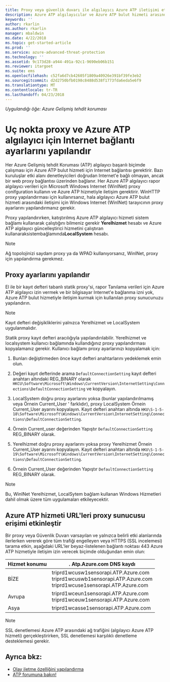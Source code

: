 ```yaml
---
title: Proxy veya güvenlik duvarı ile algılayıcı Azure ATP iletişimi etkinleştirmek için yapılandırma | Microsoft Docs
description: Azure ATP algılayıcılar ve Azure ATP bulut hizmeti arasında iletişim sağlamak için güvenlik duvarı veya proxy ayarlamak açıklar
keywords: ''
author: rkarlin
ms.author: rkarlin
manager: mbaldwin
ms.date: 4/22/2018
ms.topic: get-started-article
ms.prod: ''
ms.service: azure-advanced-threat-protection
ms.technology: ''
ms.assetid: 9c173d28-a944-491a-92c1-9690eb06b151
ms.reviewer: itargoet
ms.suite: ems
ms.openlocfilehash: c52fa6d7cb42605f1809a40926e391bf39fe3eb2
ms.sourcegitcommit: d2d2750bfb0198c8488d538f1773fda6eda5e6f9
ms.translationtype: MT
ms.contentlocale: tr-TR
ms.lasthandoff: 04/23/2018
---
```

*Uygulandığı öğe: Azure Gelişmiş tehdit koruması*



# <a name="configure-endpoint-proxy-and-internet-connectivity-settings-for-your-azure-atp-sensor"></a>Uç nokta proxy ve Azure ATP algılayıcı için Internet bağlantı ayarlarını yapılandır

Her Azure Gelişmiş tehdit Koruması (ATP) algılayıcı başarılı biçimde çalışması için Azure ATP bulut hizmeti için Internet bağlantısı gerektirir. Bazı kuruluşlar etki alanı denetleyicileri doğrudan Internet'e bağlı olmayan, ancak bir web proxy bağlantısı üzerinden bağlanır. Her Azure ATP algılayıcı rapor algılayıcı verileri için Microsoft Windows Internet (WinINet) proxy conifguration kullanın ve Azure ATP hizmetiyle iletişim gerektirir. WinHTTP proxy yapılandırması için kullanırsanız, hala algılayıcı Azure ATP bulut hizmeti arasındaki iletişimi için Windows Internet (WinINet) tarayıcının proxy ayarlarını yapılandırmanız gerekir.


Proxy yapılandırırken, katıştırılmış Azure ATP algılayıcı hizmeti sistem bağlamı kullanarak çalıştığını bilmeniz gerekir **Yerelhizmet** hesabı ve Azure ATP algılayıcı güncelleştirici hizmetini çalıştıran kullanaraksistembağlamında**LocalSystem** hesabı. 

> [!NOTE]
> Ağ topolojinizi saydam proxy ya da WPAD kullanıyorsanız, WinINet, proxy için yapılandırma gerekmez.

## <a name="configure-the-proxy"></a>Proxy ayarlarını yapılandır 

El ile bir kayıt defteri tabanlı statik proxy'si, rapor Tanılama verileri için Azure ATP algılayıcı izin vermek ve bir bilgisayar Internet'e bağlanma izni yok, Azure ATP bulut hizmetiyle iletişim kurmak için kullanılan proxy sunucunuzu yapılandırın.

> [!NOTE]
> Kayıt defteri değişikliklerini yalnızca Yerelhizmet ve LocalSystem uygulanmalıdır.

Statik proxy kayıt defteri aracılığıyla yapılandırılabilir. Yerelhizmet ve localsystem kullanıcı bağlamında kullandığınız proxy yapılandırması kopyalamanız gerekir. Kullanıcı bağlamı proxy ayarlarınızı kopyalamak için:

1.   Bunları değiştirmeden önce kayıt defteri anahtarlarını yedeklemek emin olun.

2. Değeri kayıt defterinde arama `DefaultConnectionSetting` kayıt defteri anahtarı altındaki REG_BINARY olarak `HKCU\Software\Microsoft\Windows\CurrentVersion\InternetSetting\Connections\DefaultConnectionSetting` ve kopyalayın.
 
2.  LocalSystem doğru proxy ayarlarını yoksa (bunlar yapılandırılmamış veya Örnein Current_User ' farklıdır), proxy LocalSystem Örnein Current_User ayarını kopyalayın. Kayıt defteri anahtarı altında `HKU\S-1-5-18\Software\Microsoft\Windows\CurrentVersion\InternetSetting\Connections\DefaultConnectionSetting`.

3.  Örnein Current_user değerinden Yapıştır `DefaultConnectionSetting` REG_BINARY olarak.

4.  Yerelhizmet doğru proxy ayarlarını yoksa proxy Yerelhizmet Örnein Current_User ayarını kopyalayın. Kayıt defteri anahtarı altında `HKU\S-1-5-19\Software\Microsoft\Windows\CurrentVersion\InternetSetting\Connections\DefaultConnectionSetting`.

5.  Örnein Current_User değerinden Yapıştır `DefaultConnectionSetting` REG_BINARY olarak.

> [!NOTE]
> Bu, WinINet Yerelhizmet, LocalSytem bağlam kullanan Windows Hizmetleri dahil olmak üzere tüm uygulamaları etkileyecektir.


## <a name="enable-access-to-azure-atp-service-urls-in-the-proxy-server"></a>Azure ATP hizmeti URL'leri proxy sunucusu erişimi etkinleştir

Bir proxy veya Güvenlik Duvarı varsayılan ve yalnızca belirli etki alanlarında ilerlerken vererek göre tüm trafiği engelleyen veya HTTPS (SSL incelemesi) tarama etkin, aşağıdaki URL'ler beyaz-listelenen bağlantı noktası 443 Azure ATP hizmetiyle iletişim izin verecek biçimde olduğundan emin olun:

|Hizmet konumu|. Atp.Azure.com DNS kaydı|
|----|----|
|BİZE |triprd1wcusw1sensorapi.ATP.Azure.com<br>triprd1wcuswb1sensorapi.ATP.Azure.com<br>triprd1wcuse1sensorapi.ATP.Azure.com|
|Avrupa|triprd1wceun1sensorapi.ATP.Azure.com<br>triprd1wceuw1sensorapi.ATP.Azure.com|
|Asya|triprd1wcasse1sensorapi.ATP.Azure.com|

> [!NOTE]
> SSL denetlemesi Azure ATP arasındaki ağ trafiğini (algılayıcı Azure ATP hizmeti) gerçekleştirirken, SSL denetlemesi karşılıklı denetleme desteklemesi gerekir.


## <a name="see-also"></a>Ayrıca bkz:
- [Olay iletme özelliğini yapılandırma](configure-event-forwarding.md)
- [ATP forumuna bakın!](https://aka.ms/azureatpcommunity)